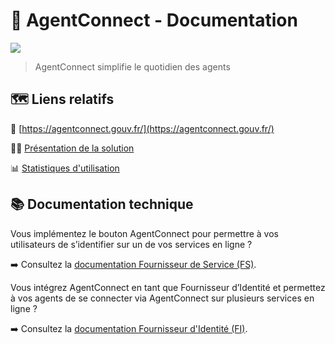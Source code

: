 # 🔑 AgentConnect - Documentation

![](https://github.com/france-connect/Documentation-AgentConnect/blob/main/assets/hero_home.png?raw=true)


> AgentConnect simplifie le quotidien des agents

## 🗺️ Liens relatifs


🧭 [https://agentconnect.gouv.fr/](https://agentconnect.gouv.fr/)

🧑‍🏫 [Présentation de la solution](https://pad.numerique.gouv.fr/p/4finbsfnw#/)

📊 [Statistiques d'utilisation](https://agentconnect.gouv.fr/stats)


## 📚 Documentation technique

Vous implémentez le bouton AgentConnect pour permettre à vos utilisateurs de s’identifier sur un de vos services en ligne ?

➡️ Consultez la [documentation Fournisseur de Service (FS)](doc_fs.md).

Vous intégrez AgentConnect en tant que Fournisseur d’Identité et permettez à vos agents de se connecter via AgentConnect sur plusieurs services en ligne ?

➡️ Consultez la [documentation Fournisseur d'Identité (FI)](doc_fi.md).

